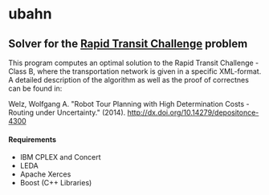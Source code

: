 # ubahn
## Solver for the [Rapid Transit Challenge][1] problem
This program computes an optimal solution to the Rapid Transit Challenge - Class B, where the transportation network is given in a specific XML-format.
A detailed description of the algorithm as well as the proof of correctnes can be found in:

Welz, Wolfgang A. "Robot Tour Planning with High Determination Costs - Routing under Uncertainty." (2014). http://dx.doi.org/10.14279/depositonce-4300

#### Requirements
* IBM CPLEX and Concert
* LEDA
* Apache Xerces
* Boost (C++ Libraries)

[1]: http://www.rapidtransitchallenge.com/rules.htm
